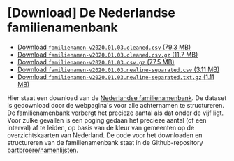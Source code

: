 # [Download] De Nederlandse familienamenbank

- [Download ``familienamen-v2020.01.03.cleaned.csv`` (79.3 MB)](https://github.com/bartbroere/namenlijsten/releases/download/v2020.01.03/familienamen-v2020.01.03.cleaned.csv)
- [Download ``familienamen-v2020.01.03.cleaned.csv.gz`` (11.7 MB)](https://github.com/bartbroere/namenlijsten/releases/download/v2020.01.03/familienamen-v2020.01.03.cleaned.csv.gz)
- [Download ``familienamen-v2020.01.03.csv.gz`` (77.5 MB)](https://github.com/bartbroere/namenlijsten/releases/download/v2020.01.03/familienamen-v2020.01.03.csv.gz)
- [Download ``familienamen-v2020.01.03.newline-separated.csv`` (3.11 MB)](https://github.com/bartbroere/namenlijsten/releases/download/v2020.01.03/familienamen-v2020.01.03.newline-separated.csv)
- [Download ``familienamen-v2020.01.03.newline-separated.txt.gz`` (1.11 MB)](https://github.com/bartbroere/namenlijsten/releases/download/v2020.01.03/amilienamen-v2020.01.03.newline-separated.txt.gz)

Hier staat een download van de [Nederlandse familienamenbank](https://www.meertens.knaw.nl/nfb/).
De dataset is gedownload door de webpagina's voor alle achternamen te structureren. De familienamenbank
verbergt het precieze aantal als dat onder de vijf ligt. Voor zulke gevallen is een poging gedaan
het precieze aantal (of een interval) af te leiden, op basis van de kleur van gemeenten op de overzichtskaarten
van Nederland. De code voor het downloaden en structureren van de familienamenbank staat in de 
Github-repository [bartbroere/namenlijsten](https://github.com/bartbroere/namenlijsten).

